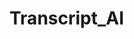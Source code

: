 # Transcript_AI

<p align="center">
  <img src="./public/capa.svg" width="100%" alt="Imagem conceitual da Aplicação" style="margin-top: 20px;>
</p>

